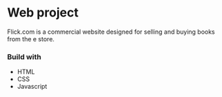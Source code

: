 # Web project 

Flick.com is a commercial website designed for  selling and buying books from the e store.  

### Build with 

 - HTML
 - CSS
 - Javascript 
